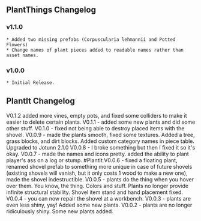 ## PlantThings Changelog

### v1.1.0

	* Added two missing prefabs (Corpuscularia lehmannii and Potted Flowers)
	* Change names of plant pieces added to readable names rather than asset names.

### v1.0.0

	* Initial Release.

## PlantIt Changelog
V0.1.2 added more vines, empty pots, and fixed some colliders to make it easier to delete certain plants.
V0.1.1 - added some new plants and did some other stuff.
V0.1.0 - fixed not being able to destroy placed items with the shovel.
V0.0.9 - made the plants smooth, fixed some textures. Added a tree, grass blocks, and dirt blocks. Added custom category names in piece table. Upgraded to Jotunn 2.1.0
V0.0.8 - I broke something but then I fixed it so it's okay.
V0.0.7 - made the names and icons pretty. added the ability to plant player's ass on a log or stump. #PlantIt
V0.0.6 - fixed a floating plant, renamed shovel prefab to something more unique in case of future shovels (existing shovels will vanish, but it only costs 1 wood to make a new one), made the shovel indestructible.
V0.0.5 - plants do the thing when you hover over them. You know, the thing. Colors and stuff. Plants no longer provide infinite structural stability. Shovel item stand and hand placement fixed.
V0.0.4 - you can now repair the shovel at a workbench.
V0.0.3 - plants are even less shiny, yay! Added some new plants.
V0.0.2 - plants are no longer ridiculously shiny. Some new plants added.